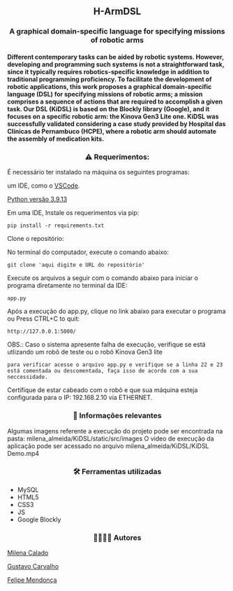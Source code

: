 <h2 align="center"> H-ArmDSL </h2>

<h3 align="center"> A graphical domain-specific language for specifying missions of robotic arms</h3>

<h4> Different contemporary tasks can be aided by robotic systems. However, developing and programming such systems is not a
straightforward task, since it typically requires robotics-specific knowledge in addition to traditional programming proficiency. To
facilitate the development of robotic applications, this work proposes a graphical domain-specific language (DSL) for specifying
missions of robotic arms; a mission comprises a sequence of actions that are required to accomplish a given task. Our DSL (KiDSL) is
based on the Blockly library (Google), and it focuses on a specific robotic arm: the Kinova Gen3 Lite one. KiDSL was successfully
validated considering a case study provided by Hospital das Clínicas de Pernambuco (HCPE), where a robotic arm should automate
the assembly of medication kits.

<h3 align="center">⚠️ Requerimentos:</h3>

<p align="left"> É necessário ter instalado na máquina os seguintes programas: </p>

um IDE, como o [VSCode](https://code.visualstudio.com/download).

[Python versão 3.9.13](https://www.python.org)

<p align="left">Em uma IDE, Instale os requerimentos via pip:</p>

```
pip install -r requirements.txt
```

<p align="left"> Clone o repositório: </p>
<p align="left"> No terminal do computador, execute o comando abaixo: </p>

```
git clone 'aqui digite e URL do repositório'
```

<p align="left">Execute os arquivos a seguir com o comando abaixo para iniciar o programa diretamente no terminal da IDE:</p>

```
app.py
```

<p align="left"> Após a execução do app.py, clique no link abaixo para executar o programa ou Press CTRL+C to quit:</p>

```
http://127.0.0.1:5000/
```
<p align="left"> OBS.: Caso o sistema apresente falha de execução, verifique se está utlizando um robô de teste ou o robô Kinova Gen3 lite</p>

```
para verificar acesse o arquivo app.py e verifique se a linha 22 e 23 está comentada ou descomentada, faça isso de acordo com a sua neccessidade.
```

<p align="left"> Certifique de estar cabeado com o robô e que sua máquina esteja configurada para o IP: 192.168.2.10 via ETHERNET. </p>

<h3 align="center">📌 Informações relevantes</h3>

Algumas imagens referente a execução do projeto pode ser encontrada na pasta: milena_almeida/KiDSL/static/src/images
O video de execução da aplicação pode ser acessado no arquivo milena_almeida/KiDSL/KiDSL Demo.mp4

<h3 align="center">🛠️ Ferramentas utilizadas</h3>

* MySQL
* HTML5
* CSS3
* JS
* Google Blockly

<h3 align="center">👩‍💻🧑‍💻 Autores</h3>

[Milena Calado](https://github.com/Milena-Calado)

[Gustavo Carvalho](https://github.com/ghpc)

[Felipe Mendonça](https://github.com/felipeadsm)
